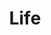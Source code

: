 ---
title: Life
description: Talk about my life & my styles
image: cover.jpg

# Badge style
style:
    background: "#2a9d8f"
    color: "#fff"
---